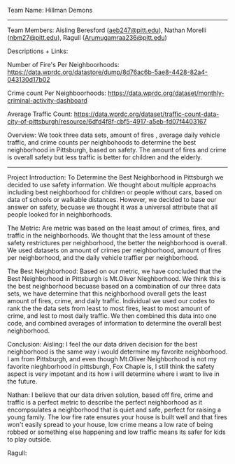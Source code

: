 Team Name: Hillman Demons 
______
Team Members: Aisling Beresford (aeb247@pitt.edu), Nathan Morelli (nbm27@pitt.edu), Ragull (Arumugamraa236@pitt.edu)

Descriptions + Links: 

  Number of Fire's Per Neighboorhoods: https://data.wprdc.org/datastore/dump/8d76ac6b-5ae8-4428-82a4-043130d17b02

  Crime count Per Neighboorhoods: https://data.wprdc.org/dataset/monthly-criminal-activity-dashboard
  
  Average Traffic Count: https://data.wprdc.org/dataset/traffic-count-data-city-of-pittsburgh/resource/6dfd4f8f-cbf5-4917-a5eb-fd07f4403167

Overview: We took three data sets, amount of fires , average daily vehicle traffic, and crime counts per neighbohoods to determine the best neighborhood in Pittsburgh, based on safety. The amount of fires and crime is overall safety but less traffic is better for children and the elderly. 

_________
Project Introduction: 
  To Determine the Best Neighborhood in Pittsburgh we decided to use safety information. We thought about multiple approachs including best neighborhood for children or people without cars, based on data of schools or walkable distances. However, we decided to base our answer on safety, becuase we thought it was a universal attribute that all people looked for in neighborhoods. 

The Metric: 
  Are metric was based on the least amout of crimes, fires, and traffic in the neighborhoods. We thought that the less amount of these safety restrictures per neighborhood, the better the neighborhood is overall. We used datasets on amount of crimes per neighborhood, amount of fires per neighborhood, and the daily vehicle traffier per neighborhood. 

The Best Neighborhood: 
  Based on our metric, we have concluded that the Best Neighborhood in Pittsburgh is Mt.Oliver Nieghborhood. We think this is the best neighborhood becuase based on a combination of our three data sets, we have determine that this neighborhood overall gets the least amount of fires, crime, and daily traffic. Individual we used our codes to rank the the data sets from least to most fires, least to most amount of crime, and lest to most daily traffic. We then combined this data into one code, and combined averages of information to determine the overall best neighborhood. 

Conclusion: 
  Aisling: I feel the our data driven decision for the best neighborhood is the same way i would determine my favorite neighborhood. I am from Pittsburgh, and even though Mt.Oliver Neighborhood is not my favorite nieghborhood in pittsburgh, Fox Chaple is, I still think the safety aspect is very impotant and its how i will determine where i want to live in the future. 
  
  Nathan: I believe that our data driven solution, based off fire, crime and traffic is a perfect metric to describe the perfect neighborhood as it encompsulates a neighborhood that is quiet and safe, perfect for raising a young family. The low fire rate ensures your house is built well and that fires won't easily spread to your house, low crime means a low rate of being robbed or something else happening and low traffic means its safer for kids to play outside. 
    
  Ragull:
  
